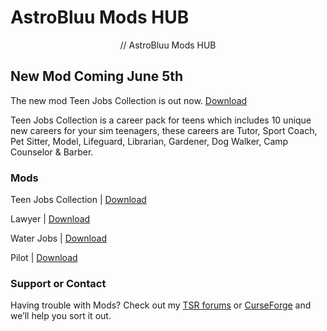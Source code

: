 # AstroBluu Mods HUB

<p align="center">
    // AstroBluu Mods HUB
</p>

## New Mod Coming June 5th

The new mod Teen Jobs Collection is out now. [Download](https://www.thesimsresource.com/members/AstroBluu/downloads/details/category/sims4-mods-careers/title/teen-jobs-collection/id/1569759/)

Teen Jobs Collection is a career pack for teens which includes 10 unique new careers for your sim teenagers, these careers are Tutor, Sport Coach, Pet Sitter, Model, Lifeguard, Librarian, Gardener, Dog Walker, Camp Counselor & Barber.

### Mods

Teen Jobs Collection | [Download](https://www.thesimsresource.com/members/AstroBluu/downloads/details/category/sims4-mods-careers/title/teen-jobs-collection/id/1569759/)

Lawyer | [Download](https://www.thesimsresource.com/members/AstroBluu/downloads/details/category/sims4-mods-careers/title/lawyer-career/id/1568410/)

Water Jobs | [Download](https://www.thesimsresource.com/members/AstroBluu/downloads/details/category/sims4-mods-careers/title/water-jobs-careers/id/1566081/)

Pilot | [Download](https://www.thesimsresource.com/members/AstroBluu/downloads/details/category/sims4-mods-careers/title/pilot-career/id/1566592/)

### Support or Contact

Having trouble with Mods? Check out my [TSR forums](https://forums.thesimsresource.com/profile/4170091-astrobluu/) or [CurseForge](https://www.curseforge.com/members/astroobluu/projects) and we’ll help you sort it out.
